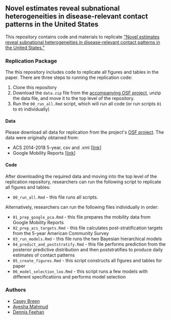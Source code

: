 ## Novel estimates reveal subnational heterogeneities in disease-relevant contact patterns in the United States

This repository contains code and materials to replicate ["Novel estimates reveal subnational heterogeneities in disease-relevant contact patterns in the United States."](https://journals.plos.org/ploscompbiol/article?id=10.1371/journal.pcbi.1010742)

### Replication Package

The this repository includes code to replicate all figures and tables in the paper. There are three steps to running the replication code: 

1. Clone this repository
2. Download the `data.zip` file from the [accompanying OSF project](https://osf.io/aecwn/), unzip the data file, and move it to the top level of the repository. 
3. Run the `00_run_all.Rmd` script, which will run all code (or run scripts `01` to `05` individually)


#### Data 

Please download all data for replication from the project's [OSF project](https://osf.io/aecwn/). The data were originally obtained from: 

- ACS 2014-2018 5-year, csv and .xml [[link](https://usa.ipums.org/usa/)]
- Google Mobility Reports [[link](https://www.google.com/covid19/mobility/)]

#### Code 

After downloading the required data and moving into the top level of the replication repository, researchers can run the following script to replicate all figures and tables: 

- `00_run_all.Rmd` - this file runs all scripts. 

Alternatively, researchers can run the following files individually in order: 

- `01_prep_google_pca.Rmd` - this file prepares the mobility data from Google Mobility Reports
- `02_prep_acs_targets.Rmd` - this file calculates post-stratification targets from the 5-year American Community Survey 
- `03_run_models.Rmd` - this file runs the two Bayesian hierarchical models 
- `04_predict_and_poststratify.Rmd` - this file performs prediction from the posterior predictive distribution and then poststratifies to produce daily estimates of contact patterns 
- `05_create_figures.Rmd` - this script constructs all figures and tables for paper 
- `06_model_selection_loo.Rmd` - this script runs a few models with different specifications and performs model selection  

### Authors

- [Casey Breen](caseybreen.com)
- [Ayesha Mahmud](https://ayeshamahmud.github.io/)
- [Dennis Feehan](https://dennisfeehan.org/)

